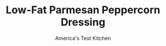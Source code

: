 ---
layout: ../../layouts/MarkdownPostLayout.astro
title: Low-Fat Parmesan Peppercorn Dressing
author: America's Test Kitchen
pubDate: 2023-03-15
description: "Most low-fat creamy salad dressings taste like the plastic theyre bottled in. Our full-flavored creamy dressings have about 90 percent less fat than their traditional counterparts."
image_url: https://res.cloudinary.com/hksqkdlah/image/upload/ar_1:1,c_fill,dpr_2.0,f_auto,fl_lossy.progressive.strip_profile,g_faces:auto,q_auto:low,w_344/5967_jj07-sfs-4c-lowfatcreamydressing-2
tags: ["Light","Salads","Condiments"]
calories: 425
protein: 2
carbohydrates: 1
fats: 
fiber: 
ingredients: ["1/2 cup, plain low-fat yogurt","1/4 cup, reduced-fat mayonnaise","1/4 cup, finely grated Parmesan cheese","1 , garlic clove, grated","2 tablespoons, water","2 teaspoons, lemon juice","1 teaspoon, Dijon mustard","1/4 teaspoon, salt","1/8 teaspoon, pepper"]
serves: 8
time: "10 minutes"
instructions: ["Whisk all ingredients in medium bowl until smooth. Dressing can be refrigerated for up to 4 days."]
nutrition: ["49 mg Potassium","55 mg Phosphorus","84 mg Calcium","5 mg Magnesium","134 mg Sodium","3 g Fat","1 g Polyunsaturated","4 mg Cholesterol","1 g Saturated","2 µg Folate (food)","1 g Sugars","1 µg Vitamin K","24 g Water","1 g Carbs","2 µg Folate equivalent (total)","2 g Protein","11 µg Vitamin A","53 kcal Energy","425 calories"]
notes: "Smooth Dijon mustard, not grainy, works best here."
---